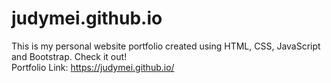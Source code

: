 # judymei.github.io

This is my personal website portfolio created using HTML, CSS, JavaScript and Bootstrap. Check it out!  
Portfolio Link: https://judymei.github.io/
